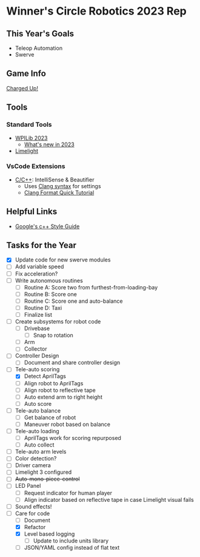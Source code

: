 # Winner's Circle Robotics 2023 Rep

## This Year's Goals

- Teleop Automation
- Swerve

## Game Info

[Charged Up!](https://firstroboticsbc.org/first-robotics-competition/charged-up-game-and-season/)

## Tools

### Standard Tools

- [WPILib 2023](https://docs.wpilib.org/en/stable/docs/zero-to-robot/step-2/wpilib-setup.html)
    - [What's new in 2023](https://docs.wpilib.org/en/stable/docs/yearly-overview/yearly-changelog.html)
- [Limelight](https://docs.limelightvision.io/en/latest/)

### VsCode Extensions

- [C/C++](https://marketplace.visualstudio.com/items?itemName=ms-vscode.cpptools): IntelliSense & Beautifier
    - Uses [Clang syntax](https://clang.llvm.org/docs/ClangFormatStyleOptions.html) for settings
    - [Clang Format Quick Tutorial](https://leimao.github.io/blog/Clang-Format-Quick-Tutorial/)

## Helpful Links

- [Google's c++ Style Guide](https://google.github.io/styleguide/cppguide.html)

## Tasks for the Year

- [x] Update code for new swerve modules
- [ ] Add variable speed
- [ ] Fix acceleration?
- [ ] Write autonomous routines
    - [ ] Routine A: Score two from furthest-from-loading-bay
    - [ ] Routine B: Score one
    - [ ] Routine C: Score one and auto-balance
    - [ ] Routine D: Taxi
    - [ ] Finalize list
- [ ] Create subsystems for robot code
    - [ ] Drivebase
        - [ ] Snap to rotation
    - [ ] Arm
    - [ ] Collector
- [ ] Controller Design
    - [ ] Document and share controller design
- [ ] Tele-auto scoring
    - [x] Detect AprilTags
    - [ ] Align robot to AprilTags
    - [ ] Align robot to reflective tape
    - [ ] Auto extend arm to right height
    - [ ] Auto score
- [ ] Tele-auto balance
    - [ ] Get balance of robot
    - [ ] Maneuver robot based on balance
- [ ] Tele-auto loading
    - [ ] AprilTags work for scoring repurposed
    - [ ] Auto collect
- [ ] Tele-auto arm levels
- [ ] Color detection?
- [ ] Driver camera
- [ ] Limelight 3 configured
- [ ] ~~Auto-mono-piece-control~~
- [ ] LED Panel
    - [ ] Request indicator for human player
    - [ ] Align indicator based on reflective tape in case Limelight visual fails
- [ ] Sound effects!
- [ ] Care for code
    - [ ] Document
    - [x] Refactor
    - [x] Level based logging
        - [ ] Update to include units library
    - [ ] JSON/YAML config instead of flat text
